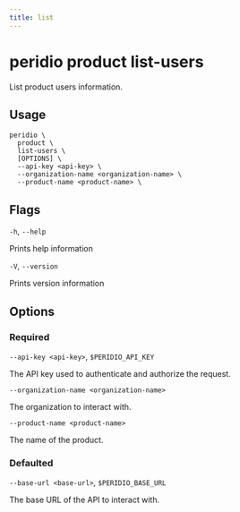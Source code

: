 ```yaml
---
title: list
---
```


# peridio product list-users

List product users information.

## Usage

```
peridio \
  product \
  list-users \
  [OPTIONS] \
  --api-key <api-key> \
  --organization-name <organization-name> \
  --product-name <product-name> \
```

## Flags

`-h`, `--help`

Prints help information

`-V`, `--version`

Prints version information

## Options

### Required

`--api-key <api-key>`, `$PERIDIO_API_KEY`

The API key used to authenticate and authorize the request.

`--organization-name <organization-name>`

The organization to interact with.

`--product-name <product-name>`

The name of the product.

### Defaulted

`--base-url <base-url>`, `$PERIDIO_BASE_URL`

The base URL of the API to interact with.
